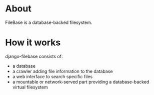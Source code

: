 # About #

FileBase is a database-backed filesystem.

# How it works #

django-filebase consists of:

  * a database
  * a crawler adding file information to the database
  * a web interface to search specific files
  * a mountable or network-served part providing a database-backed virtual filesystem